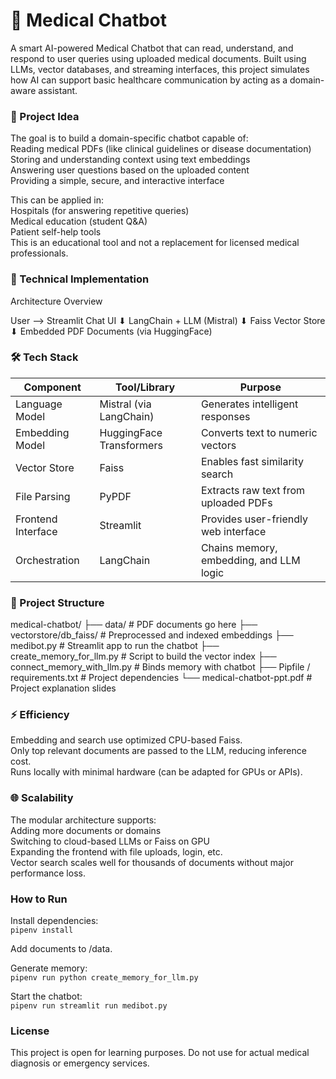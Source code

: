 # 🧠 Medical Chatbot  
A smart AI-powered Medical Chatbot that can read, understand, and respond to user queries using uploaded medical documents. Built using LLMs, vector databases, and streaming interfaces, this project simulates how AI can support basic healthcare communication by acting as a domain-aware assistant.

### 📌 Project Idea  
The goal is to build a domain-specific chatbot capable of:  
Reading medical PDFs (like clinical guidelines or disease documentation)  
Storing and understanding context using text embeddings  
Answering user questions based on the uploaded content  
Providing a simple, secure, and interactive interface  

This can be applied in:  
Hospitals (for answering repetitive queries)  
Medical education (student Q&A)  
Patient self-help tools  
This is an educational tool and not a replacement for licensed medical professionals.  

### 🔧 Technical Implementation  
Architecture Overview  

User ⟶ Streamlit Chat UI
          ⬇
     LangChain + LLM (Mistral)
          ⬇
     Faiss Vector Store
          ⬇
   Embedded PDF Documents (via HuggingFace)

### 🛠️ Tech Stack  
| Component          | Tool/Library             | Purpose                                 |
| ------------------ | ------------------------ | --------------------------------------- |
| Language Model     | Mistral (via LangChain)  | Generates intelligent responses         |
| Embedding Model    | HuggingFace Transformers | Converts text to numeric vectors        |
| Vector Store       | Faiss                    | Enables fast similarity search          |
| File Parsing       | PyPDF                    | Extracts raw text from uploaded PDFs    |
| Frontend Interface | Streamlit                | Provides user-friendly web interface    |
| Orchestration      | LangChain                | Chains memory, embedding, and LLM logic |


### 📂 Project Structure  

medical-chatbot/
├── data/                         # PDF documents go here
├── vectorstore/db_faiss/        # Preprocessed and indexed embeddings
├── medibot.py                   # Streamlit app to run the chatbot
├── create_memory_for_llm.py     # Script to build the vector index
├── connect_memory_with_llm.py   # Binds memory with chatbot
├── Pipfile / requirements.txt   # Project dependencies
└── medical-chatbot-ppt.pdf      # Project explanation slides


### ⚡ Efficiency  
Embedding and search use optimized CPU-based Faiss.  
Only top relevant documents are passed to the LLM, reducing inference cost.  
Runs locally with minimal hardware (can be adapted for GPUs or APIs).  

### 🌐 Scalability  

The modular architecture supports:  
Adding more documents or domains  
Switching to cloud-based LLMs or Faiss on GPU  
Expanding the frontend with file uploads, login, etc.  
Vector search scales well for thousands of documents without major performance loss.  

### How to Run  
Install dependencies:  
```pipenv install```

Add documents to /data.  

Generate memory:  
```pipenv run python create_memory_for_llm.py```

Start the chatbot:  
```pipenv run streamlit run medibot.py```

### License
This project is open for learning purposes. Do not use for actual medical diagnosis or emergency services.  